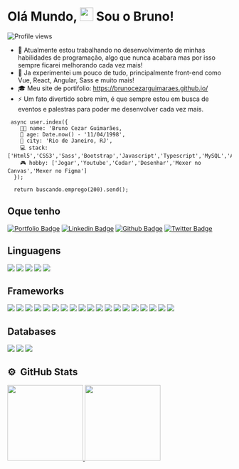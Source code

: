 <h1 align="left">Olá Mundo, <img src="https://raw.githubusercontent.com/kaueMarques/kaueMarques/master/hi.gif" width="30px"> Sou o Bruno!</h1>
<p align="left"> <img src="https://komarev.com/ghpvc/?username=brunocout&color=blueviolet" alt="Profile views" /> </p>

- 🔭 Atualmente estou trabalhando no desenvolvimento de minhas habilidades de programação, algo que nunca acabara mas por isso sempre ficarei melhorando cada vez mais!
- 🌱 Ja experimentei um pouco de tudo, principalmente front-end como Vue, React, Angular, Sass e muito mais!
- 🎓 Meu site de portifolio: https://brunocezarguimaraes.github.io/
- ⚡ Um fato divertido sobre mim, é que sempre estou em busca de eventos e palestras para poder me desenvolver cada vez mais.

```
 async user.index({
    👨‍🦰 name: 'Bruno Cezar Guimarães,
    📆 age: Date.now() - '11/04/1998', 
    🌄 city: 'Rio de Janeiro, RJ',
    💻 stack: ['Html5','CSS3','Sass','Bootstrap','Javascript','Typescript','MySQL','Angular','React','Vue'],
    🎮 hobby: ['Jogar','Youtube','Codar','Desenhar','Mexer no Canvas','Mexer no Figma']
  });

  return buscando.emprego(200).send();

```
## Oque tenho

[![Portfolio Badge](https://img.shields.io/badge/Portfolio-9e59db?style=for-the-badge)](https://brunocezarguimaraes.github.io/)
[![Linkedin Badge](https://img.shields.io/badge/LinkedIn-0077B5?style=for-the-badge&logo=linkedin&logoColor=white)](https://www.linkedin.com/in/bruno-cezar-guimar%C3%A3es-099058163)
[![Github Badge](https://img.shields.io/badge/GitHub-100000?style=for-the-badge&logo=github&logoColor=white)](https://github.com/BrunoCezarGuimaraes)
[![Twitter Badge](https://img.shields.io/badge/Twitter-1DA1F2?style=for-the-badge&logo=twitter&logoColor=white)](https://twitter.com/DevBruno103)

## Linguagens
![](https://img.shields.io/badge/Python-FFD43B?style=for-the-badge&logo=python&logoColor=darkgreen)
![](https://img.shields.io/badge/HTML5-E34F26?style=for-the-badge&logo=html5&logoColor=white)
![](https://img.shields.io/badge/CSS3-1572B6?style=for-the-badge&logo=css3&logoColor=white)
![](https://img.shields.io/badge/JavaScript-323330?style=for-the-badge&logo=javascript&logoColor=F7DF1E)
![](https://img.shields.io/badge/TypeScript-007ACC?style=for-the-badge&logo=typescript&logoColor=white)

## Frameworks
![](https://img.shields.io/badge/Angular-DD0031?style=for-the-badge&logo=angular&logoColor=white)
![](https://img.shields.io/badge/Bootstrap-563D7C?style=for-the-badge&logo=bootstrap&logoColor=white)
![](https://img.shields.io/badge/Material--UI-0081CB?style=for-the-badge&logo=material-ui&logoColor=white)
![](https://img.shields.io/badge/-materialize--css-ff69b4?style=for-the-badge&logo=materialize--css&logoColor=white)
![](https://img.shields.io/badge/Tailwind_CSS-38B2AC?style=for-the-badge&logo=tailwind-css&logoColor=white)
![](https://img.shields.io/badge/Sass-CC6699?style=for-the-badge&logo=sass&logoColor=white)
![](https://img.shields.io/badge/React-20232A?style=for-the-badge&logo=react&logoColor=61DAFB)
![](https://img.shields.io/badge/React_Native-20232A?style=for-the-badge&logo=react&logoColor=61DAFB)
![](https://img.shields.io/badge/Vue.js-35495E?style=for-the-badge&logo=vuedotjs&logoColor=4FC08D)
![](https://img.shields.io/badge/Yarn-2C8EBB?style=for-the-badge&logo=yarn&logoColor=white)
![](https://img.shields.io/badge/npm-CB3837?style=for-the-badge&logo=npm&logoColor=white)
![](https://img.shields.io/badge/Node.js-43853D?style=for-the-badge&logo=node-dot-js&logoColor=white)
![](https://img.shields.io/badge/Expo-1B1F23?style=for-the-badge&logo=expo&logoColor=white)
![](https://img.shields.io/badge/Svelte-4A4A55?style=for-the-badge&logo=svelte&logoColor=FF3E00)
![](https://img.shields.io/badge/firebase-ffca28?style=for-the-badge&logo=firebase&logoColor=black)
![](https://img.shields.io/badge/Git-F05032?style=for-the-badge&logo=git&logoColor=white)
![](https://img.shields.io/badge/Postman-FF6C37?style=for-the-badge&logo=Postman&logoColor=white)
![](https://img.shields.io/badge/Xampp-F37623?style=for-the-badge&logo=xampp&logoColor=white)
![](https://img.shields.io/badge/Font_Awesome-339AF0?style=for-the-badge&logo=fontawesome&logoColor=white)

## Databases
![](https://img.shields.io/badge/MySQL-00000F?style=for-the-badge&logo=mysql&logoColor=white)
![](https://img.shields.io/badge/PostgreSQL-316192?style=for-the-badge&logo=postgresql&logoColor=white)
![](https://img.shields.io/badge/MongoDB-4EA94B?style=for-the-badge&logo=mongodb&logoColor=white)

## ⚙️ &nbsp;GitHub Stats

<div>
 <a href="https://github.com/BrunoCezarGuimaraes">
 <img height="170em" src="https://github-readme-stats.vercel.app/api?username=BrunoCezarGuimaraes&show_icons=true&theme=react&include_all_commits=true&count_private=true"/>
 <img height="170em" src="https://github-readme-stats.vercel.app/api/top-langs/?username=BrunoCezarGuimaraes&layout=compact&langs_count=7&theme=react"/>
</div>


<!--
**BrunoCezarGuimaraes/BrunoCezarGuimaraes** is a ✨ _special_ ✨ repository because its `README.md` (this file) appears on your GitHub profile.

Here are some ideas to get you started:

- 🔭 I’m currently working on ...
- 🌱 I’m currently learning ...
- 👯 I’m looking to collaborate on ...
- 🤔 I’m looking for help with ...
- 💬 Ask me about ...
- 📫 How to reach me: ...
- 😄 Pronouns: ...
- ⚡ Fun fact: ...
-->
